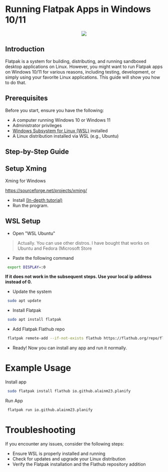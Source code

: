 
# Running Flatpak Apps in Windows 10/11


<p align="center">
  <img src="https://i.imgur.com/DFz8qMa.png"/>
</p>

## Introduction

Flatpak is a system for building, distributing, and running sandboxed desktop applications on Linux. However, you might want to run Flatpak apps on Windows 10/11 for various reasons, including testing, development, or simply using your favorite Linux applications. This guide will show you how to do that.

## Prerequisites

Before you start, ensure you have the following:
- A computer running Windows 10 or Windows 11
- Administrator privileges
- [Windows Subsystem for Linux (WSL)](https://docs.microsoft.com/en-us/windows/wsl/install) installed
- A Linux distribution installed via WSL (e.g., Ubuntu)

## Step-by-Step Guide

## Setup Xming

Xming for Windows

 https://sourceforge.net/projects/xming/

- Install [(In-depth tutorial)](https://www.uwyo.edu/data-science/resources/knowledge-base/x11-with-windows-subsystem-for-linux.html)
- Run the program.

## WSL Setup

- Open "WSL Ubuntu"
> Actually. You can use other distros. I have bought that works on Ubuntu and Fedora (Microsoft Store
- Paste the following command

```bash
 export DISPLAY=:0
```
**If it does not work in the subsequent steps. Use your local ip address instead of 0.**

- Update the system 

```bash
 sudo apt update
```
- Install Flatpak

```bash
 sudo apt install flatpak
```

- Add Flatpak Flathub repo

```bash
 flatpak remote-add --if-not-exists flathub https://flathub.org/repo/flathub.flatpakrepo

```

- Ready! Now you can install any app and run it normally. 

# Example Usage

Install app

```bash
 sudo flatpak install flathub io.github.alainm23.planify
```

Run App

```bash
 flatpak run io.github.alainm23.planify
```

# Troubleshooting

If you encounter any issues, consider the following steps:

- Ensure WSL is properly installed and running
- Check for updates and upgrade your Linux distribution
- Verify the Flatpak installation and the Flathub repository addition
